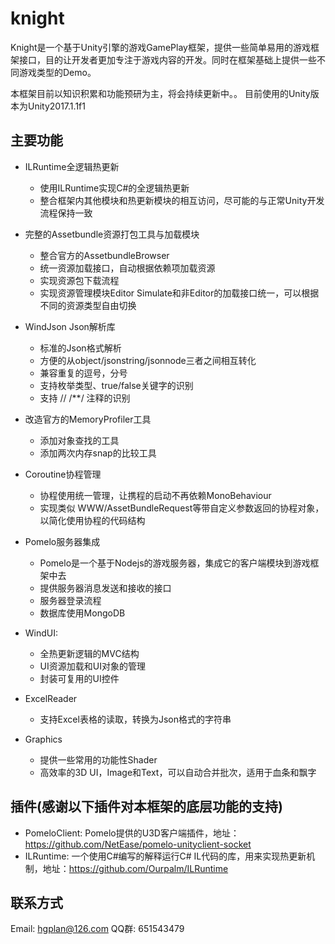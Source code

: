 # knight
Knight是一个基于Unity引擎的游戏GamePlay框架，提供一些简单易用的游戏框架接口，目的让开发者更加专注于游戏内容的开发。同时在框架基础上提供一些不同游戏类型的Demo。

本框架目前以知识积累和功能预研为主，将会持续更新中。。
目前使用的Unity版本为Unity2017.1.1f1


## 主要功能
* ILRuntime全逻辑热更新
    * 使用ILRuntime实现C#的全逻辑热更新
	* 整合框架内其他模块和热更新模块的相互访问，尽可能的与正常Unity开发流程保持一致

* 完整的Assetbundle资源打包工具与加载模块
	* 整合官方的AssetbundleBrowser
    * 统一资源加载接口，自动根据依赖项加载资源
	* 实现资源包下载流程
	* 实现资源管理模块Editor Simulate和非Editor的加载接口统一，可以根据不同的资源类型自由切换

* WindJson Json解析库
    * 标准的Json格式解析
    * 方便的从object/jsonstring/jsonnode三者之间相互转化
    * 兼容重复的逗号，分号
    * 支持枚举类型、true/false关键字的识别
    * 支持 // /**/ 注释的识别

* 改造官方的MemoryProfiler工具
    * 添加对象查找的工具
    * 添加两次内存snap的比较工具

* Coroutine协程管理
	* 协程使用统一管理，让携程的启动不再依赖MonoBehaviour
    * 实现类似 WWW/AssetBundleRequest等带自定义参数返回的协程对象，以简化使用协程的代码结构

* Pomelo服务器集成
	* Pomelo是一个基于Nodejs的游戏服务器，集成它的客户端模块到游戏框架中去
    * 提供服务器消息发送和接收的接口
    * 服务器登录流程
    * 数据库使用MongoDB

* WindUI: 
	* 全热更新逻辑的MVC结构
    * UI资源加载和UI对象的管理
    * 封装可复用的UI控件

* ExcelReader
    * 支持Excel表格的读取，转换为Json格式的字符串

* Graphics
	* 提供一些常用的功能性Shader
	* 高效率的3D UI，Image和Text，可以自动合并批次，适用于血条和飘字
	
## 插件(感谢以下插件对本框架的底层功能的支持)
* PomeloClient: Pomelo提供的U3D客户端插件，地址：https://github.com/NetEase/pomelo-unityclient-socket
* ILRuntime: 一个使用C#编写的解释运行C# IL代码的库，用来实现热更新机制，地址：https://github.com/Ourpalm/ILRuntime


## 联系方式
Email: hgplan@126.com
QQ群:  651543479

